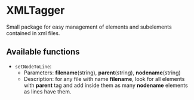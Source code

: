 # XMLTagger

Small package for easy management of elements and subelements contained in xml files.

## Available functions
- `setNodeToLine`:
    - Parameters: __filename__(string), __parent__(string), __nodename__(string)
    - Description: for any file with name __filename__, look for all elements with __parent__ tag and add inside them as many __nodename__ elements as lines have them.